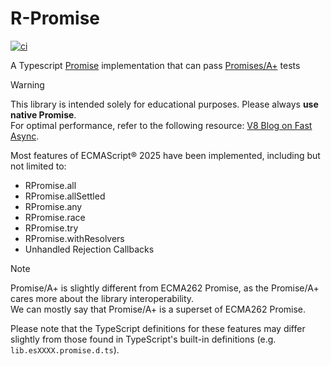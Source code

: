 # R-Promise

[![ci](https://github.com/YieldRay/r-promise/actions/workflows/ci.yml/badge.svg)](https://github.com/YieldRay/r-promise/actions/workflows/ci.yml)

A Typescript [Promise](https://tc39.es/ecma262/#sec-promise-objects)
implementation that can pass [Promises/A+](https://promisesaplus.com/) tests

> [!WARNING]  
> This library is intended solely for educational purposes. Please always **use native Promise**.  
> For optimal performance, refer to the following resource: [V8 Blog on Fast Async](https://v8.dev/blog/fast-async).

Most features of ECMAScript® 2025 have been implemented, including but not limited to:

- RPromise.all
- RPromise.allSettled
- RPromise.any
- RPromise.race
- RPromise.try
- RPromise.withResolvers
- Unhandled Rejection Callbacks

> [!NOTE]  
> Promise/A+ is slightly different from ECMA262 Promise, as the Promise/A+ cares more about the library interoperability.  
> We can mostly say that Promise/A+ is a superset of ECMA262 Promise.

Please note that the TypeScript definitions for these features may differ slightly from those found in TypeScript's built-in definitions (e.g. `lib.esXXXX.promise.d.ts`).
